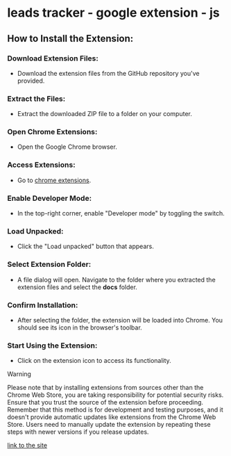 # leads tracker - google extension - js

## How to Install the Extension:

### Download Extension Files:
  - Download the extension files from the GitHub repository you've provided.
### Extract the Files:
  - Extract the downloaded ZIP file to a folder on your computer.
### Open Chrome Extensions:
  - Open the Google Chrome browser.
### Access Extensions:
  - Go to [chrome extensions](chrome://extensions/).
### Enable Developer Mode:
  - In the top-right corner, enable "Developer mode" by toggling the switch.
### Load Unpacked:
  - Click the "Load unpacked" button that appears.
### Select Extension Folder:
  - A file dialog will open. Navigate to the folder where you extracted the extension files and select the **docs** folder.
### Confirm Installation:
  - After selecting the folder, the extension will be loaded into Chrome. You should see its icon in the browser's toolbar.
### Start Using the Extension:
  - Click on the extension icon to access its functionality.
> [!WARNING]
> Please note that by installing extensions from sources other than the Chrome Web Store, you are taking responsibility for potential security risks. Ensure that you trust the source of the extension before proceeding.
> Remember that this method is for development and testing purposes, and it doesn't provide automatic updates like extensions from the Chrome Web Store. Users need to manually update the extension by repeating these steps with newer versions if you release updates.

[link to the site](https://karpykov-ali.github.io/leads-tracker-googleExtension-js/)
